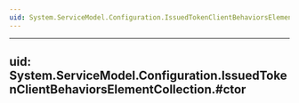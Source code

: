 ```yaml
---
uid: System.ServiceModel.Configuration.IssuedTokenClientBehaviorsElementCollection
---
```


---
uid: System.ServiceModel.Configuration.IssuedTokenClientBehaviorsElementCollection.#ctor
---
